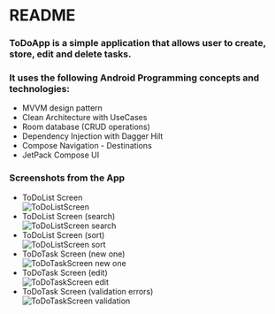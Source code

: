 # README

### ToDoApp is a simple application that allows user to create, store, edit and delete tasks.

### It uses the following Android Programming concepts and technologies:
* MVVM design pattern
* Clean Architecture with UseCases
* Room database (CRUD operations)
* Dependency Injection with Dagger Hilt
* Compose Navigation - Destinations
* JetPack Compose UI

### Screenshots from the App
* ToDoList Screen
<br> ![ToDoListScreen](/ToDoApp/screenshots/todolist.png?raw=true)
* ToDoList Screen (search)
<br> ![ToDoListScreen search](/ToDoApp/screenshots/todolist_search.png?raw=true)
* ToDoList Screen (sort)
<br> ![ToDoListScreen sort](/ToDoApp/screenshots/todolist_sort.png?raw=true)
* ToDoTask Screen (new one)
<br> ![ToDoTaskScreen new one](/ToDoApp/screenshots/todotask_empty.png?raw=true)
* ToDoTask Screen (edit)
<br> ![ToDoTaskScreen edit](/ToDoApp/screenshots/todotask_edit.png?raw=true)
* ToDoTask Screen (validation errors)
<br> ![ToDoTaskScreen validation](/ToDoApp/screenshots/todotask_validation.png?raw=true)

